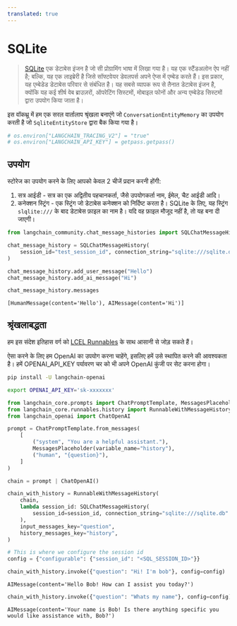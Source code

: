 ```yaml
---
translated: true
---
```


# SQLite

>[SQLite](https://en.wikipedia.org/wiki/SQLite) एक डेटाबेस इंजन है जो सी प्रोग्रामिंग भाषा में लिखा गया है। यह एक स्टैंडअलोन ऐप नहीं है; बल्कि, यह एक लाइब्रेरी है जिसे सॉफ्टवेयर डेवलपर्स अपने ऐप्स में एम्बेड करते हैं। इस प्रकार, यह एम्बेडेड डेटाबेस परिवार से संबंधित है। यह सबसे व्यापक रूप से तैनात डेटाबेस इंजन है, क्योंकि यह कई शीर्ष वेब ब्राउज़रों, ऑपरेटिंग सिस्टमों, मोबाइल फोनों और अन्य एम्बेडेड सिस्टमों द्वारा उपयोग किया जाता है।

इस वॉकथ्रू में हम एक सरल वार्तालाप श्रृंखला बनाएंगे जो `ConversationEntityMemory` का उपयोग करती है जो `SqliteEntityStore` द्वारा बैक किया गया है।

```python
# os.environ["LANGCHAIN_TRACING_V2"] = "true"
# os.environ["LANGCHAIN_API_KEY"] = getpass.getpass()
```

## उपयोग

स्टोरेज का उपयोग करने के लिए आपको केवल 2 चीजें प्रदान करनी होंगी:

1. सत्र आईडी - सत्र का एक अद्वितीय पहचानकर्ता, जैसे उपयोगकर्ता नाम, ईमेल, चैट आईडी आदि।
2. कनेक्शन स्ट्रिंग - एक स्ट्रिंग जो डेटाबेस कनेक्शन को निर्दिष्ट करता है। SQLite के लिए, यह स्ट्रिंग `slqlite:///` के बाद डेटाबेस फ़ाइल का नाम है। यदि वह फ़ाइल मौजूद नहीं है, तो यह बना दी जाएगी।

```python
from langchain_community.chat_message_histories import SQLChatMessageHistory

chat_message_history = SQLChatMessageHistory(
    session_id="test_session_id", connection_string="sqlite:///sqlite.db"
)

chat_message_history.add_user_message("Hello")
chat_message_history.add_ai_message("Hi")
```

```python
chat_message_history.messages
```

```output
[HumanMessage(content='Hello'), AIMessage(content='Hi')]
```

## श्रृंखलाबद्धता

हम इस संदेश इतिहास वर्ग को [LCEL Runnables](/docs/expression_language/how_to/message_history) के साथ आसानी से जोड़ सकते हैं।

ऐसा करने के लिए हम OpenAI का उपयोग करना चाहेंगे, इसलिए हमें उसे स्थापित करने की आवश्यकता है। हमें OPENAI_API_KEY पर्यावरण चर को भी अपने OpenAI कुंजी पर सेट करना होगा।

```bash
pip install -U langchain-openai

export OPENAI_API_KEY='sk-xxxxxxx'
```

```python
from langchain_core.prompts import ChatPromptTemplate, MessagesPlaceholder
from langchain_core.runnables.history import RunnableWithMessageHistory
from langchain_openai import ChatOpenAI
```

```python
prompt = ChatPromptTemplate.from_messages(
    [
        ("system", "You are a helpful assistant."),
        MessagesPlaceholder(variable_name="history"),
        ("human", "{question}"),
    ]
)

chain = prompt | ChatOpenAI()
```

```python
chain_with_history = RunnableWithMessageHistory(
    chain,
    lambda session_id: SQLChatMessageHistory(
        session_id=session_id, connection_string="sqlite:///sqlite.db"
    ),
    input_messages_key="question",
    history_messages_key="history",
)
```

```python
# This is where we configure the session id
config = {"configurable": {"session_id": "<SQL_SESSION_ID>"}}
```

```python
chain_with_history.invoke({"question": "Hi! I'm bob"}, config=config)
```

```output
AIMessage(content='Hello Bob! How can I assist you today?')
```

```python
chain_with_history.invoke({"question": "Whats my name"}, config=config)
```

```output
AIMessage(content='Your name is Bob! Is there anything specific you would like assistance with, Bob?')
```
